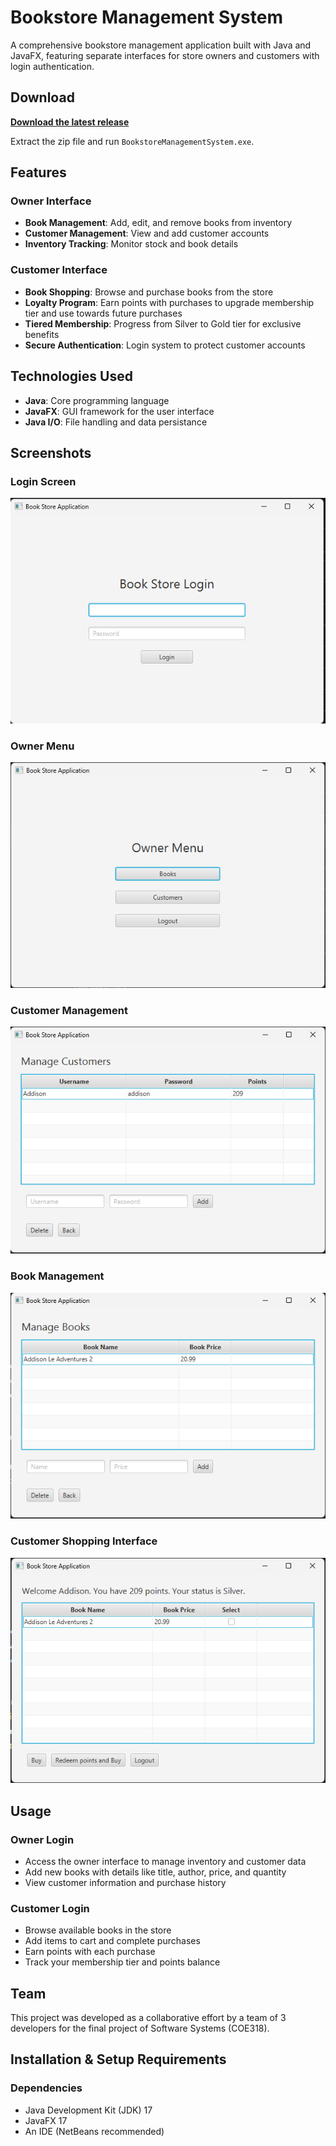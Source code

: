 # Bookstore Management System

A comprehensive bookstore management application built with Java and JavaFX, featuring separate interfaces for store owners and customers with login authentication.

## Download

**[Download the latest release](https://github.com/minjii1079/bookstore-management-system/releases/latest)**

Extract the zip file and run `BookstoreManagementSystem.exe`.

## Features

### Owner Interface
- **Book Management**: Add, edit, and remove books from inventory
- **Customer Management**: View and add customer accounts
- **Inventory Tracking**: Monitor stock and book details

### Customer Interface
- **Book Shopping**: Browse and purchase books from the store
- **Loyalty Program**: Earn points with purchases to upgrade membership tier and use towards future purchases
- **Tiered Membership**: Progress from Silver to Gold tier for exclusive benefits
- **Secure Authentication**: Login system to protect customer accounts

## Technologies Used

- **Java**: Core programming language
- **JavaFX**: GUI framework for the user interface
- **Java I/O**: File handling and data persistance

## Screenshots

### Login Screen
![Login Screen](screenshots/login-screen.png)

### Owner Menu
![Owner Menu](screenshots/owner-menu.png)

### Customer Management
![Customer Management](screenshots/customer-management.png)

### Book Management
![Customer Management](screenshots/book-management.png)

### Customer Shopping Interface
![Customer Management](screenshots/customer-interface.png)

## Usage
### Owner Login

- Access the owner interface to manage inventory and customer data
- Add new books with details like title, author, price, and quantity
- View customer information and purchase history

### Customer Login

- Browse available books in the store
- Add items to cart and complete purchases
- Earn points with each purchase
- Track your membership tier and points balance

## Team
This project was developed as a collaborative effort by a team of 3 developers for the final project of Software Systems (COE318).

## Installation & Setup Requirements

### Dependencies
- Java Development Kit (JDK) 17
- JavaFX 17
- An IDE (NetBeans recommended)
